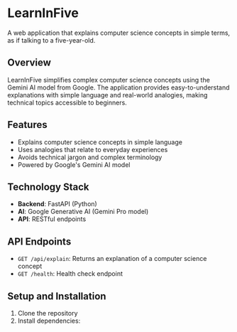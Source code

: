 # LearnInFive

A web application that explains computer science concepts in simple terms, as if talking to a five-year-old.

## Overview

LearnInFive simplifies complex computer science concepts using the Gemini AI model from Google. The application provides easy-to-understand explanations with simple language and real-world analogies, making technical topics accessible to beginners.

## Features

- Explains computer science concepts in simple language
- Uses analogies that relate to everyday experiences
- Avoids technical jargon and complex terminology
- Powered by Google's Gemini AI model

## Technology Stack

- **Backend**: FastAPI (Python)
- **AI**: Google Generative AI (Gemini Pro model)
- **API**: RESTful endpoints

## API Endpoints

- `GET /api/explain`: Returns an explanation of a computer science concept
- `GET /health`: Health check endpoint

## Setup and Installation

1. Clone the repository
2. Install dependencies: